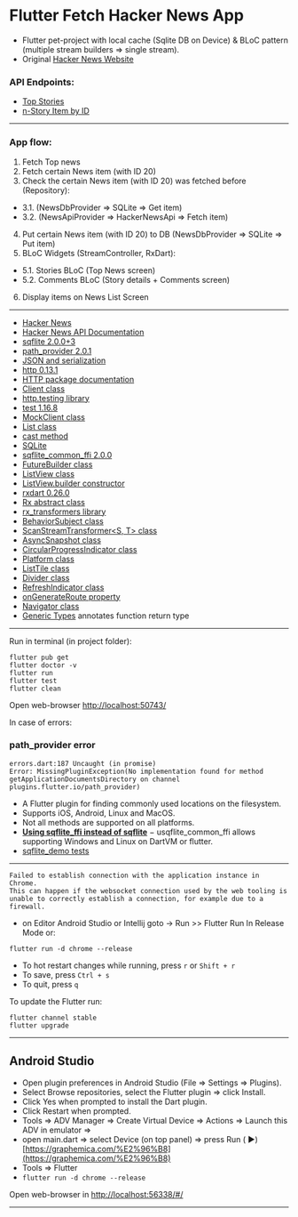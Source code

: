 # Flutter Fetch Hacker News App

* Flutter pet-project with local cache (Sqlite DB on Device) & BLoC pattern (multiple stream builders => single stream).
* Original [Hacker News Website](https://news.ycombinator.com/)

### API Endpoints:

* [Top Stories](https://hacker-news.firebaseio.com/v0/topstories.json)
* [n-Story Item by ID](https://hacker-news.firebaseio.com/v0/item/26690126.json)

 --------

### App flow:

1. Fetch Top news
2. Fetch certain News item (with ID 20)
3. Check the certain News item (with ID 20) was fetched before (Repository):

- 3.1. (NewsDbProvider => SQLite => Get item)
- 3.2. (NewsApiProvider => HackerNewsApi => Fetch item)

4. Put certain News item (with ID 20) to DB (NewsDbProvider => SQLite => Put item)
5. BLoC Widgets (StreamController, RxDart):

- 5.1. Stories BLoC (Top News screen)
- 5.2. Comments BLoC (Story details + Comments screen)

6. Display items on News List Screen

 --------

* [Hacker News](https://news.ycombinator.com/)
* [Hacker News API Documentation](https://github.com/hackernews/api)
* [sqflite 2.0.0+3](https://pub.dev/packages/sqflite)
* [path_provider 2.0.1](https://pub.dev/packages/path_provider)
* [JSON and serialization](https://flutter.dev/docs/development/data-and-backend/json)
* [http 0.13.1](https://pub.dev/packages/http)
* [HTTP package documentation](https://pub.dev/documentation/http/latest/)
* [Client class](https://pub.dev/documentation/http/latest/http/Client-class.html)
* [http.testing library](https://pub.dev/documentation/http/latest/http.testing/http.testing-library.html)
* [test 1.16.8](https://pub.dev/packages/test)
* [MockClient class](https://pub.dev/documentation/http/latest/http.testing/MockClient-class.html)
* [List<E> class](https://api.flutter.dev/flutter/dart-core/List-class.html)
* [cast<R> method](https://api.flutter.dev/flutter/dart-core/List/cast.html)
* [SQLite](https://sqlite.org/docs.html)
* [sqflite_common_ffi 2.0.0](https://pub.dev/packages/sqflite_common_ffi)
* [FutureBuilder<T> class](https://api.flutter.dev/flutter/widgets/FutureBuilder-class.html)
* [ListView class](https://api.flutter.dev/flutter/widgets/ListView-class.html)
* [ListView.builder constructor](https://api.flutter.dev/flutter/widgets/ListView/ListView.builder.html)
* [rxdart 0.26.0](https://pub.dev/packages/rxdart)
* [Rx abstract class](https://pub.dev/documentation/rxdart/latest/rx/Rx-class.html)
* [rx_transformers library](https://pub.dev/documentation/rxdart/latest/rx_transformers/rx_transformers-library.html)
* [BehaviorSubject<T> class](https://pub.dev/documentation/rxdart/latest/rx/BehaviorSubject-class.html)
* [ScanStreamTransformer<S, T> class](https://pub.dev/documentation/rxdart/latest/rx/ScanStreamTransformer-class.html)
* [AsyncSnapshot<T> class](https://api.flutter.dev/flutter/widgets/AsyncSnapshot-class.html)
* [CircularProgressIndicator class](https://api.flutter.dev/flutter/material/CircularProgressIndicator-class.html)
* [Platform class](https://api.dart.dev/stable/2.12.2/dart-io/Platform-class.html)
* [ListTile class](https://api.flutter.dev/flutter/material/ListTile-class.html)
* [Divider class](https://api.flutter.dev/flutter/material/Divider-class.html)
* [RefreshIndicator class](https://api.flutter.dev/flutter/material/RefreshIndicator-class.html)
* [onGenerateRoute property](https://api.flutter.dev/flutter/material/MaterialApp/onGenerateRoute.html)
* [Navigator class](https://api.flutter.dev/flutter/widgets/Navigator-class.html)
* [Generic Types](https://www.typescriptlang.org/docs/handbook/2/generics.html) annotates function return type

 --------


Run in terminal (in project folder):

``` 
flutter pub get
flutter doctor -v
flutter run
flutter test
flutter clean
```

Open web-browser [http://localhost:50743/](http://localhost:50743/)

In case of errors:

### path_provider error

``` 
errors.dart:187 Uncaught (in promise) 
Error: MissingPluginException(No implementation found for method 
getApplicationDocumentsDirectory on channel plugins.flutter.io/path_provider)
```

- A Flutter plugin for finding commonly used locations on the filesystem.
- Supports iOS, Android, Linux and MacOS.
- Not all methods are supported on all platforms.
- **[Using sqflite_ffi instead of sqflite](https://github.com/tekartik/sqflite/blob/master/sqflite_common_ffi/doc/using_ffi_instead_of_sqflite.md)**
  − usqflite_common_ffi allows supporting Windows and Linux on DartVM or flutter.
- [sqflite_demo tests](https://github.com/maxgdev/sqflite_demo)

------

``` 
Failed to establish connection with the application instance in Chrome.
This can happen if the websocket connection used by the web tooling is unable to correctly establish a connection, for example due to a firewall.
```

- on Editor Android Studio or Intellij goto -> Run >> Flutter Run In Release Mode or:

``` 
flutter run -d chrome --release
```

- To hot restart changes while running, press ```r``` or ```Shift + r```
- To save, press ```Ctrl + s```
- To quit, press ```q```

To update the Flutter run:

``` 
flutter channel stable
flutter upgrade 
```

------

## Android Studio

- Open plugin preferences in Android Studio (File => Settings => Plugins).
- Select Browse repositories, select the Flutter plugin => click Install.
- Click Yes when prompted to install the Dart plugin.
- Click Restart when prompted.
- Tools => ADV Manager => Create Virtual Device => Actions => Launch this ADV in emulator =>
- open main.dart => select Device (on top panel) => press Run (
  &#9658;) [https://graphemica.com/%E2%96%B8](https://graphemica.com/%E2%96%B8)
- Tools => Flutter
- ```flutter run -d chrome --release```

Open web-browser in [http://localhost:56338/#/](http://localhost:56338/#/)

------